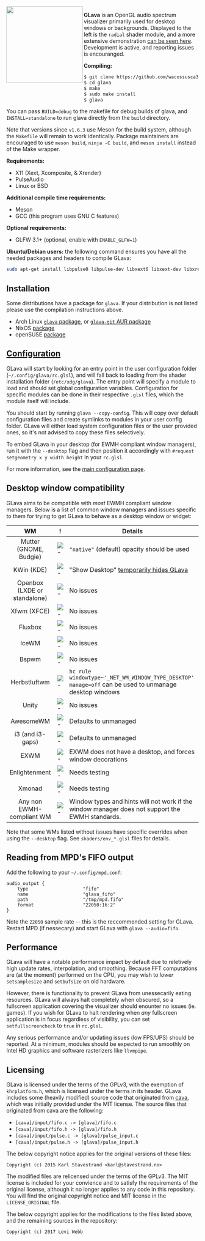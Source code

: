 
<img align="left" width="200" height="200" src="https://thumbs.gfycat.com/DefiantInformalIndianspinyloach-size_restricted.gif" />

**GLava** is an OpenGL audio spectrum visualizer primarily used for desktop windows or backgrounds. Displayed to the left is the `radial` shader module, and a more extensive demonstration [can be seen here](https://streamable.com/dgpj8). Development is active, and reporting issues is encouranged.

**Compiling:**

```bash
$ git clone https://github.com/wacossusca34/glava
$ cd glava
$ make
$ sudo make install
$ glava
```

You can pass `BUILD=debug` to the makefile for debug builds of glava, and `INSTALL=standalone` to run glava directly from the `build` directory.

Note that versions since `v1.6.3` use Meson for the build system, although the `Makefile` will remain to work identically. Package maintainers are encouraged to use `meson build`, `ninja -C build`, and `meson install` instead of the Make wrapper.

**Requirements:**

- X11 (Xext, Xcomposite, & Xrender)
- PulseAudio
- Linux or BSD

**Additional compile time requirements:**

- Meson
- GCC (this program uses GNU C features)

**Optional requirements:**

- GLFW 3.1+ (optional, enable with `ENABLE_GLFW=1`)

**Ubuntu/Debian users:** the following command ensures you have all the needed packages and headers to compile GLava:
```bash
sudo apt-get install libpulse0 libpulse-dev libxext6 libxext-dev libxrender-dev libxcomposite-dev meson gcc 
```

## Installation
Some distributions have a package for `glava`. If your distribution is not listed please use the compilation instructions above.

- Arch Linux [`glava` package](https://www.archlinux.org/packages/community/x86_64/glava/), or [`glava-git` AUR package](https://aur.archlinux.org/packages/glava-git/)
- NixOS [package](https://github.com/NixOS/nixpkgs/blob/release-18.09/pkgs/applications/misc/glava/default.nix)
- openSUSE [package](https://build.opensuse.org/package/show/X11:Utilities/glava)

## [Configuration](https://github.com/wacossusca34/glava/wiki)

GLava will start by looking for an entry point in the user configuration folder (`~/.config/glava/rc.glsl`), and will fall back to loading from the shader installation folder (`/etc/xdg/glava`). The entry point will specify a module to load and should set global configuration variables. Configuration for specific modules can be done in their respective `.glsl` files, which the module itself will include.

You should start by running `glava --copy-config`. This will copy over default configuration files and create symlinks to modules in your user config folder. GLava will either load system configuration files or the user provided ones, so it's not advised to copy these files selectively.

To embed GLava in your desktop (for EWMH compliant window managers), run it with the `--desktop` flag and then position it accordingly with `#request setgeometry x y width height` in your `rc.glsl`.

For more information, see the [main configuration page](https://github.com/wacossusca34/glava/wiki).

## Desktop window compatibility

GLava aims to be compatible with _most_ EWMH compliant window managers. Below is a list of common window managers and issues specific to them for trying to get GLava to behave as a desktop window or widget:

| WM | ! | Details
| :---: | --- | --- |
| Mutter (GNOME, Budgie) | ![-](https://placehold.it/15/118932/000000?text=+) | `"native"` (default) opacity should be used
| KWin (KDE) | ![-](https://placehold.it/15/118932/000000?text=+) | "Show Desktop" [temporarily hides GLava](https://github.com/wacossusca34/glava/issues/4#issuecomment-419729184)
| Openbox (LXDE or standalone) | ![-](https://placehold.it/15/118932/000000?text=+) | No issues
| Xfwm (XFCE) | ![-](https://placehold.it/15/118932/000000?text=+) | No issues
| Fluxbox | ![-](https://placehold.it/15/118932/000000?text=+) | No issues
| IceWM | ![-](https://placehold.it/15/118932/000000?text=+) | No issues
| Bspwm | ![-](https://placehold.it/15/118932/000000?text=+) | No issues
| Herbstluftwm | ![-](https://placehold.it/15/118932/000000?text=+) | `hc rule windowtype~'_NET_WM_WINDOW_TYPE_DESKTOP' manage=off` can be used to unmanage desktop windows
| Unity | ![-](https://placehold.it/15/118932/000000?text=+) | No issues
| AwesomeWM | ![-](https://placehold.it/15/118932/000000?text=+) | Defaults to unmanaged
| i3 (and i3-gaps) | ![-](https://placehold.it/15/118932/000000?text=+) | Defaults to unmanaged
| EXWM | ![-](https://placehold.it/15/f03c15/000000?text=+) | EXWM does not have a desktop, and forces window decorations
| Enlightenment | ![-](https://placehold.it/15/1589F0/000000?text=+) | Needs testing
| Xmonad | ![-](https://placehold.it/15/1589F0/000000?text=+) | Needs testing
| Any non EWMH-compliant WM | ![-](https://placehold.it/15/f03c15/000000?text=+) | Window types and hints will not work if the window manager does not support the EWMH standards.

Note that some WMs listed without issues have specific overrides when using the `--desktop` flag. See `shaders/env_*.glsl` files for details.

## Reading from MPD's FIFO output

Add the following to your `~/.config/mpd.conf`:

```
audio_output {
    type                    "fifo"
    name                    "glava_fifo"
    path                    "/tmp/mpd.fifo"
    format                  "22050:16:2"
}
```

Note the `22050` sample rate -- this is the reccommended setting for GLava. Restart MPD (if nessecary) and start GLava with `glava --audio=fifo`.

## Performance

GLava will have a notable performance impact by default due to reletively high update rates, interpolation, and smoothing. Because FFT computations are (at the moment) performed on the CPU, you may wish to _lower_ `setsamplesize` and `setbufsize` on old hardware.

However, there is functionality to prevent GLava from unessecarily eating resources. GLava will always halt completely when obscured, so a fullscreen application covering the visualizer should enounter no issues (ie. games). If you wish for GLava to halt rendering when _any_ fullscreen application is in focus regardless of visibility, you can set `setfullscreencheck` to `true` in `rc.glsl`.

Any serious performance and/or updating issues (low FPS/UPS) should be reported. At a minimum, modules should be expected to run smoothly on Intel HD graphics and software rasterizers like `llvmpipe`.

## Licensing

GLava is licensed under the terms of the GPLv3, with the exemption of `khrplatform.h`, which is licensed under the terms in its header. GLava includes some (heavily modified) source code that originated from [cava](https://github.com/karlstav/cava), which was initially provided under the MIT license. The source files that originated from cava are the following:

- `[cava]/input/fifo.c -> [glava]/fifo.c`
- `[cava]/input/fifo.h -> [glava]/fifo.h`
- `[cava]/input/pulse.c -> [glava]/pulse_input.c`
- `[cava]/input/pulse.h -> [glava]/pulse_input.h`

The below copyright notice applies for the original versions of these files:

`Copyright (c) 2015 Karl Stavestrand <karl@stavestrand.no>`

The modified files are relicensed under the terms of the GPLv3. The MIT license is included for your convience and to satisfy the requirements of the original license, although it no longer applies to any code in this repository. You will find the original copyright notice and MIT license in the `LICENSE_ORIGINAL` file.

The below copyright applies for the modifications to the files listed above, and the remaining sources in the repository:

`Copyright (c) 2017 Levi Webb`
